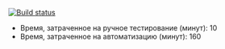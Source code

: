 [![Build status](https://ci.appveyor.com/api/projects/status/asegu2tutlui77b7/branch/master?svg=true)](https://ci.appveyor.com/project/Valery-Buz/patterns-1/branch/master)

* Время, затраченное на ручное тестирование (минут): 10
* Время, затраченное на автоматизацию (минут): 160
